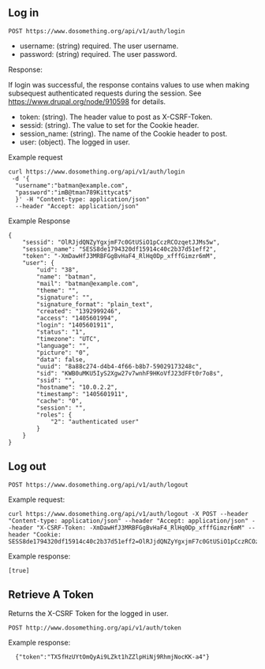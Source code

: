 ## Log in

```
POST https://www.dosomething.org/api/v1/auth/login
```

- username: (string) required. The user username.
- password: (string) required. The user password.

Response:

If login was successful, the response contains values to use when making subsequest authenticated requests during the session. See https://www.drupal.org/node/910598 for details.

- token: (string). The header value to post as X-CSRF-Token.
- sessid: (string). The value to set for the Cookie header.
- session_name: (string). The name of the Cookie header to post.
- user: (object). The logged in user.

Example request
```
curl https://www.dosomething.org/api/v1/auth/login
 -d '{
  "username":"batman@example.com",
  "password":"imB@tman789Kittycat$"
  }' -H "Content-type: application/json"
  --header "Accept: application/json"
  ```

Example Response
```
{
    "sessid": "OlRJjdQNZyYgxjmF7c0GtUSiO1pCczRCOzqetJJMs5w",
    "session_name": "SESS8de1794320df15914c40c2b37d51eff2",
    "token": "-XmDawHfJ3MRBFGgBvHaF4_RlHq0Dp_xfffGimzr6mM",
    "user": {
        "uid": "38",
        "name": "batman",
        "mail": "batman@example.com",
        "theme": "",
        "signature": "",
        "signature_format": "plain_text",
        "created": "1392999246",
        "access": "1405601994",
        "login": "1405601911",
        "status": "1",
        "timezone": "UTC",
        "language": "",
        "picture": "0",
        "data": false,
        "uuid": "8a88c274-d4b4-4f66-b8b7-59029173248c",
        "sid": "KWB0uMKU5IyS2Xgw27v7wnhF9HKoVfJ23dFFt0r7o8s",
        "ssid": "",
        "hostname": "10.0.2.2",
        "timestamp": "1405601911",
        "cache": "0",
        "session": "",
        "roles": {
            "2": "authenticated user"
        }
    }
}
```


## Log out

```
POST https://www.dosomething.org/api/v1/auth/logout
```

Example request:
```
curl https://www.dosomething.org/api/v1/auth/logout -X POST --header "Content-type: application/json" --header "Accept: application/json" --header "X-CSRF-Token: -XmDawHfJ3MRBFGgBvHaF4_RlHq0Dp_xfffGimzr6mM" --header "Cookie: SESS8de1794320df15914c40c2b37d51eff2=OlRJjdQNZyYgxjmF7c0GtUSiO1pCczRCOzqetJJMs5w"
```

Example response:

```
[true]
```


## Retrieve A Token

Returns the X-CSRF Token for the logged in user.

```
POST http://www.dosomething.org/api/v1/auth/token
```
Example response:

```
  {"token":"TX5fHzUYtOmQyAi9LZkt1hZZlpHiNj9RhmjNocKK-a4"}
```
